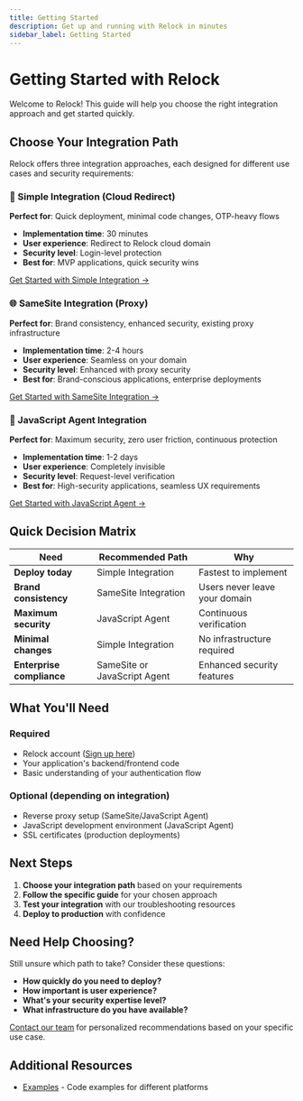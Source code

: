 ```yaml
---
title: Getting Started
description: Get up and running with Relock in minutes
sidebar_label: Getting Started
---
```


# Getting Started with Relock

Welcome to Relock! This guide will help you choose the right integration approach and get started quickly.

## Choose Your Integration Path

Relock offers three integration approaches, each designed for different use cases and security requirements:

### 🚀 Simple Integration (Cloud Redirect)
**Perfect for**: Quick deployment, minimal code changes, OTP-heavy flows

- **Implementation time**: 30 minutes
- **User experience**: Redirect to Relock cloud domain
- **Security level**: Login-level protection
- **Best for**: MVP applications, quick security wins

[Get Started with Simple Integration →](./simple-integration)

### 🌐 SameSite Integration (Proxy)
**Perfect for**: Brand consistency, enhanced security, existing proxy infrastructure

- **Implementation time**: 2-4 hours
- **User experience**: Seamless on your domain
- **Security level**: Enhanced with proxy security
- **Best for**: Brand-conscious applications, enterprise deployments

[Get Started with SameSite Integration →](./samesite-integration)

### 🔧 JavaScript Agent Integration
**Perfect for**: Maximum security, zero user friction, continuous protection

- **Implementation time**: 1-2 days
- **User experience**: Completely invisible
- **Security level**: Request-level verification
- **Best for**: High-security applications, seamless UX requirements

[Get Started with JavaScript Agent →](./js-agent-integration)

## Quick Decision Matrix

| Need | Recommended Path | Why |
|------|------------------|-----|
| **Deploy today** | Simple Integration | Fastest to implement |
| **Brand consistency** | SameSite Integration | Users never leave your domain |
| **Maximum security** | JavaScript Agent | Continuous verification |
| **Minimal changes** | Simple Integration | No infrastructure required |
| **Enterprise compliance** | SameSite or JavaScript Agent | Enhanced security features |

## What You'll Need

### Required
- Relock account ([Sign up here](https://relock.host))
- Your application's backend/frontend code
- Basic understanding of your authentication flow

### Optional (depending on integration)
- Reverse proxy setup (SameSite/JavaScript Agent)
- JavaScript development environment (JavaScript Agent)
- SSL certificates (production deployments)

## Next Steps

1. **Choose your integration path** based on your requirements
2. **Follow the specific guide** for your chosen approach
3. **Test your integration** with our troubleshooting resources
4. **Deploy to production** with confidence

## Need Help Choosing?

Still unsure which path to take? Consider these questions:

- **How quickly do you need to deploy?**
- **How important is user experience?**
- **What's your security expertise level?**
- **What infrastructure do you have available?**

[Contact our team](mailto:hi@relock.security?subject=Integration%20Guidance) for personalized recommendations based on your specific use case.

## Additional Resources

- [Examples](/docs/examples/nextjs/middleware) - Code examples for different platforms
